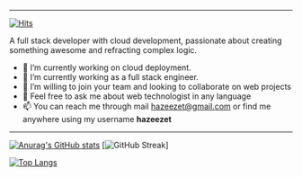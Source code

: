 
---

[![Hits](https://hits.seeyoufarm.com/api/count/incr/badge.svg?url=https%3A%2F%2Fgithub.com%2Fhazeezet%2Fhazeezet&count_bg=%2379C83D&title_bg=%23555555&icon=&icon_color=%23E7E7E7&title=Profile+View&edge_flat=false)](https://hits.seeyoufarm.com)

A full stack developer with cloud development, passionate about creating something awesome and refracting complex logic.


- 🔭 I’m currently working on cloud deployment.
- 🌱 I’m currently working as a full stack engineer.
- 👯 I’m willing to join your team and looking to collaborate on web projects
- 💬 Feel free to ask me about web technologist in any language
- 📫 You can reach me through mail hazeezet@gmail.com or find me anywhere using my username **hazeezet**

---

[![Anurag's GitHub stats](https://github-readme-stats.vercel.app/api?username=hazeezet&count_private=true&show_icons=true&theme=radical)](https://github.com/hazeezet/github-readme-stats)
[![GitHub Streak](https://github-readme-streak-stats.herokuapp.com?user=hazeezet&theme=radical)]


[![Top Langs](https://github-readme-stats.vercel.app/api/top-langs/?username=hazeezet&layout=compact&count_private=true&show_icons=true&theme=radical)](https://github.com/hazeezet/github-readme-stats)


